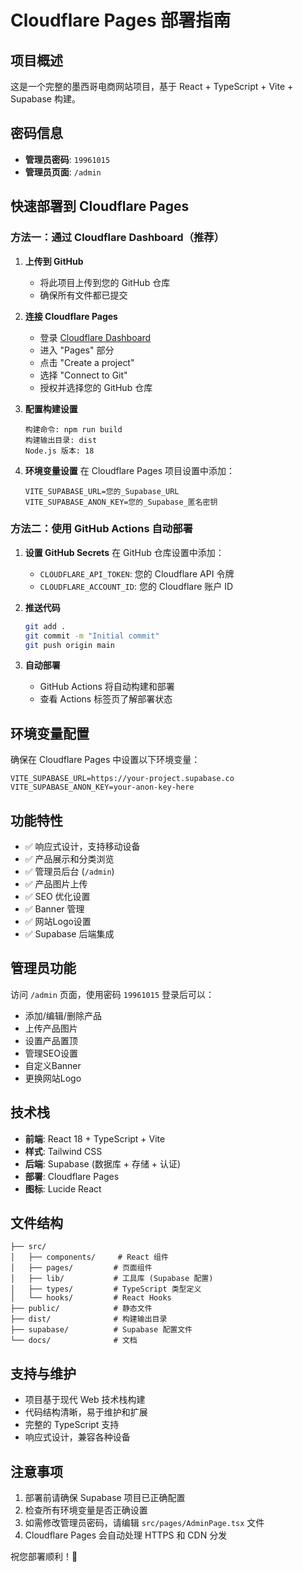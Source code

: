 # Cloudflare Pages 部署指南

## 项目概述
这是一个完整的墨西哥电商网站项目，基于 React + TypeScript + Vite + Supabase 构建。

## 密码信息
- **管理员密码**: `19961015`
- **管理员页面**: `/admin`

## 快速部署到 Cloudflare Pages

### 方法一：通过 Cloudflare Dashboard（推荐）

1. **上传到 GitHub**
   - 将此项目上传到您的 GitHub 仓库
   - 确保所有文件都已提交

2. **连接 Cloudflare Pages**
   - 登录 [Cloudflare Dashboard](https://dash.cloudflare.com/)
   - 进入 "Pages" 部分
   - 点击 "Create a project"
   - 选择 "Connect to Git"
   - 授权并选择您的 GitHub 仓库

3. **配置构建设置**
   ```
   构建命令: npm run build
   构建输出目录: dist
   Node.js 版本: 18
   ```

4. **环境变量设置**
   在 Cloudflare Pages 项目设置中添加：
   ```
   VITE_SUPABASE_URL=您的_Supabase_URL
   VITE_SUPABASE_ANON_KEY=您的_Supabase_匿名密钥
   ```

### 方法二：使用 GitHub Actions 自动部署

1. **设置 GitHub Secrets**
   在 GitHub 仓库设置中添加：
   - `CLOUDFLARE_API_TOKEN`: 您的 Cloudflare API 令牌
   - `CLOUDFLARE_ACCOUNT_ID`: 您的 Cloudflare 账户 ID

2. **推送代码**
   ```bash
   git add .
   git commit -m "Initial commit"
   git push origin main
   ```

3. **自动部署**
   - GitHub Actions 将自动构建和部署
   - 查看 Actions 标签页了解部署状态

## 环境变量配置

确保在 Cloudflare Pages 中设置以下环境变量：

```env
VITE_SUPABASE_URL=https://your-project.supabase.co
VITE_SUPABASE_ANON_KEY=your-anon-key-here
```

## 功能特性

- ✅ 响应式设计，支持移动设备
- ✅ 产品展示和分类浏览
- ✅ 管理员后台 (`/admin`)
- ✅ 产品图片上传
- ✅ SEO 优化设置
- ✅ Banner 管理
- ✅ 网站Logo设置
- ✅ Supabase 后端集成

## 管理员功能

访问 `/admin` 页面，使用密码 `19961015` 登录后可以：

- 添加/编辑/删除产品
- 上传产品图片
- 设置产品置顶
- 管理SEO设置
- 自定义Banner
- 更换网站Logo

## 技术栈

- **前端**: React 18 + TypeScript + Vite
- **样式**: Tailwind CSS
- **后端**: Supabase (数据库 + 存储 + 认证)
- **部署**: Cloudflare Pages
- **图标**: Lucide React

## 文件结构

```
├── src/
│   ├── components/     # React 组件
│   ├── pages/         # 页面组件
│   ├── lib/           # 工具库 (Supabase 配置)
│   ├── types/         # TypeScript 类型定义
│   └── hooks/         # React Hooks
├── public/            # 静态文件
├── dist/              # 构建输出目录
├── supabase/          # Supabase 配置文件
└── docs/              # 文档
```

## 支持与维护

- 项目基于现代 Web 技术栈构建
- 代码结构清晰，易于维护和扩展
- 完整的 TypeScript 支持
- 响应式设计，兼容各种设备

## 注意事项

1. 部署前请确保 Supabase 项目已正确配置
2. 检查所有环境变量是否正确设置
3. 如需修改管理员密码，请编辑 `src/pages/AdminPage.tsx` 文件
4. Cloudflare Pages 会自动处理 HTTPS 和 CDN 分发

祝您部署顺利！🚀